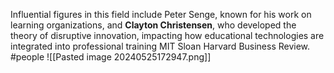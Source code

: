 Influential figures in this field include Peter Senge, known for his work on learning organizations, and **Clayton Christensen**, who developed the theory of disruptive innovation, impacting how educational technologies are integrated into professional training​ MIT Sloan​​ Harvard Business Review​.
#people 
![[Pasted image 20240525172947.png]]

